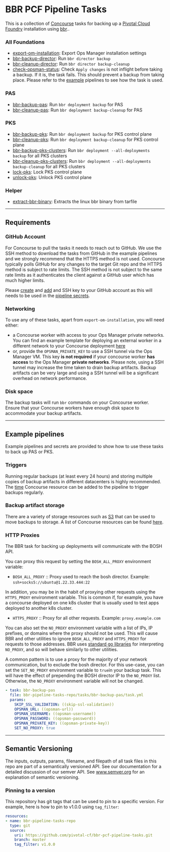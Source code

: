 # BBR PCF Pipeline Tasks

This is a collection of [Concourse](https://concourse.ci) tasks for backing up a [Pivotal Cloud Foundry](https://pivotal.io/platform) installation using [bbr](https://github.com/cloudfoundry-incubator/bosh-backup-and-restore)..

### All Foundations
- [export-om-installation](tasks/export-om-installation/task.yml): Export Ops Manager installation settings
- [bbr-backup-director](tasks/bbr-backup-director/task.yml): Run `bbr director backup`
- [bbr-cleanup-director](tasks/bbr-cleanup-director/task.yml): Run `bbr director backup-cleanup`
- [check-opsman-status](tasks/check-opsman-status/task.yml): Check `Apply changes` is not inflight before taking a backup. If it is, the task fails. This should prevent a backup from taking place. Please refer to the [example](examples/) pipelines to see how the task is used.


### PAS
- [bbr-backup-pas](tasks/bbr-backup-pas/task.yml): Run `bbr deployment backup` for PAS
- [bbr-cleanup-pas](tasks/bbr-cleanup-pas/task.yml): Run `bbr deployment backup-cleanup` for PAS

### PKS
- [bbr-backup-pks](tasks/bbr-backup-pks/task.yml): Run `bbr deployment backup` for PKS control plane
- [bbr-cleanup-pks](tasks/bbr-cleanup-pks/task.yml): Run `bbr deployment backup-cleanup` for PKS control plane
- [bbr-backup-pks-clusters](tasks/bbr-backup-pks-clusters/task.yml): Run `bbr deployment --all-deployments backup` for all PKS clusters
- [bbr-cleanup-pks-clusters](tasks/bbr-cleanup-pks-clusters/task.yml): Run `bbr deployment --all-deployments backup-cleanup` for all PKS clusters
- [lock-pks](tasks/lock-pks/task.yml): Lock PKS control plane
- [unlock-pks](tasks/unlock-pks/task.yml): Unlock PKS control plane

### Helper
- [extract-bbr-binary](tasks/extract-bbr-binary/task.yml): Extracts the linux bbr binary from tarfile

---

## Requirements

### GitHub Account

For Concourse to pull the tasks it needs to reach out to GitHub. We use the SSH method to download the tasks from GitHub in the example pipelines and we strongly recommend that the HTTPS method is not used. Concourse typically polls GitHub for any changes to the target Git repo and the HTTPS method is subject to rate limits. The SSH method is not subject to the same rate limits as it authenticates the client against a GitHub user which has much higher limits.

Please [create](https://help.github.com/en/articles/generating-a-new-ssh-key-and-adding-it-to-the-ssh-agent#generating-a-new-ssh-key) and [add](https://help.github.com/en/articles/adding-a-new-ssh-key-to-your-github-account) and SSH key to your GitHub account as this will needs to be used in the [pipeline secrets](https://github.com/pivotal-cf/bbr-pcf-pipeline-tasks/blob/master/examples/pks-secrets.yml#L2).

### Networking

To use any of these tasks, apart from `export-om-installation`, you will need either:
- a Concourse worker with access to your Ops Manager private networks. You can find an example template for deploying an external worker in a different network to your Concourse deployment [here](https://github.com/concourse/concourse-bosh-deployment/blob/master/cluster/external-worker.yml)
- or, provide the `OPSMAN_PRIVATE_KEY` to use a SSH tunnel via the Ops Manager VM. This key **is not required** if your concourse worker **has access** to the Ops Manager **private networks**. Please note, using a SSH tunnel may increase the time taken to drain backup artifacts. Backup artifacts can be very large and using a SSH tunnel will be a significant overhead on network performance.

### Disk space

The backup tasks will run `bbr` commands on your Concourse worker. Ensure that your Concourse workers have enough disk space to accommodate your backup artifacts.

---

## Example pipelines

Example pipelines and secrets are provided to show how to use these tasks to back up PAS or PKS.

### Triggers

Running regular backups (at least every 24 hours) and storing multiple copies of backup artifacts in different datacenters is highly recommended. The [time](https://github.com/concourse/time-resource) Concourse resource can be added to the pipeline to trigger backups regularly.

### Backup artifact storage

There are a variety of storage resources such as [S3](https://github.com/concourse/s3-resource) that can be used to move backups to storage. A list of Concourse resources can be found [here](https://concourse.ci/resource-types.html).

### HTTP Proxies

The BBR task for backing up deployments will communicate with the BOSH API.

You can proxy this request by setting the `BOSH_ALL_PROXY` environment variable:

- `BOSH_ALL_PROXY` :: Proxy used to reach the bosh director. Example:
  `ssh+socks5://ubuntu@1.22.33.444:22`

In addition, you may be in the habit of proxying other requests using
the `HTTPS_PROXY` environment variable. This is common if, for
example, you have a concourse deployed on one k8s cluster that is
usually used to test apps deployed to another k8s cluster.

- `HTTPS_PROXY` :: Proxy for all other requests. Example:
  `proxy.example.com`

You can also set the `NO_PROXY` environment variable with a list of
IPs, IP prefixes, or domains where the proxy should not be used. This
will cause BBR and other utilities to ignore `BOSH_ALL_PROXY` and
`HTTPS_PROXY` for requests to those addresses. BBR uses [standard go
libraries](https://pkg.go.dev/golang.org/x/net/http/httpproxy) for
interpreting `NO_PROXY`, and so will behave similarly to other
utilities.

A common pattern is to use a proxy for the majority of your network
communication, but to exclude the bosh director. For this use-case,
you can set the `SET_NO_PROXY` environment variable to `true`in your
backup task. This will have the effect of prepending the BOSH director
IP to the `NO_PROXY` list. Otherwise, the `NO_PROXY` environment
variable will not be changed.

```yaml
- task: bbr-backup-pas
  file: bbr-pipeline-tasks-repo/tasks/bbr-backup-pas/task.yml
  params:
    SKIP_SSL_VALIDATION: ((skip-ssl-validation))
    OPSMAN_URL: ((opsman-url))
    OPSMAN_USERNAME: ((opsman-username))
    OPSMAN_PASSWORD: ((opsman-password))
    OPSMAN_PRIVATE_KEY: ((opsman-private-key))    
    SET_NO_PROXY: true
```

---

## Semantic Versioning

The inputs, outputs, params, filename, and filepath of all task files in this repo are part of a semantically versioned API.
See our documentation for a detailed discussion of our semver API. See www.semver.org for an explanation of semantic versioning.

### Pinning to a version

This repository has git tags that can be used to pin to a specific version. For example, here is how to pin to v1.0.0 using `tag_filter`:

```yaml
resources:
- name: bbr-pipeline-tasks-repo
  type: git
  source:
    uri: https://github.com/pivotal-cf/bbr-pcf-pipeline-tasks.git
    branch: master
    tag_filter: v1.0.0
```
